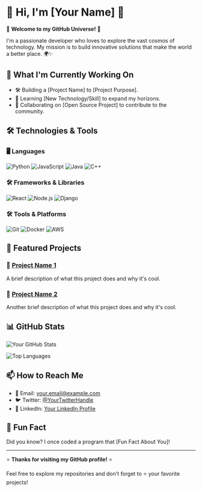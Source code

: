 # 🚀 Hi, I'm [Your Name] 👋

🌌 ​**Welcome to my GitHub Universe!** 🌌

I'm a passionate developer who loves to explore the vast cosmos of technology. My mission is to build innovative solutions that make the world a better place. 🌍✨

## 🔭 ​**What I'm Currently Working On**

- 🛠️ Building a [Project Name] to [Project Purpose].
- 🌱 Learning [New Technology/Skill] to expand my horizons.
- 🤝 Collaborating on [Open Source Project] to contribute to the community.

## 🛠️ ​**Technologies & Tools**

### 🖥️ ​**Languages**
![Python](https://img.shields.io/badge/-Python-3776AB?style=flat&logo=python&logoColor=white)
![JavaScript](https://img.shields.io/badge/-JavaScript-F7DF1E?style=flat&logo=javascript&logoColor=black)
![Java](https://img.shields.io/badge/-Java-007396?style=flat&logo=java&logoColor=white)
![C++](https://img.shields.io/badge/-C++-00599C?style=flat&logo=c%2B%2B&logoColor=white)

### 🛠️ ​**Frameworks & Libraries**
![React](https://img.shields.io/badge/-React-61DAFB?style=flat&logo=react&logoColor=black)
![Node.js](https://img.shields.io/badge/-Node.js-339933?style=flat&logo=node.js&logoColor=white)
![Django](https://img.shields.io/badge/-Django-092E20?style=flat&logo=django&logoColor=white)

### 🛠️ ​**Tools & Platforms**
![Git](https://img.shields.io/badge/-Git-F05032?style=flat&logo=git&logoColor=white)
![Docker](https://img.shields.io/badge/-Docker-2496ED?style=flat&logo=docker&logoColor=white)
![AWS](https://img.shields.io/badge/-AWS-232F3E?style=flat&logo=amazon-aws&logoColor=white)

## 🌟 ​**Featured Projects**

### 🚀 [Project Name 1](https://github.com/yourusername/project1)
A brief description of what this project does and why it's cool.

### 🚀 [Project Name 2](https://github.com/yourusername/project2)
Another brief description of what this project does and why it's cool.

## 📊 ​**GitHub Stats**

![Your GitHub Stats](https://github-readme-stats.vercel.app/api?username=yourusername&show_icons=true&theme=radical)

![Top Languages](https://github-readme-stats.vercel.app/api/top-langs/?username=yourusername&layout=compact&theme=radical)

## 📫 ​**How to Reach Me**

- 📧 Email: [your.email@example.com](mailto:your.email@example.com)
- 🐦 Twitter: [@YourTwitterHandle](https://twitter.com/YourTwitterHandle)
- 💼 LinkedIn: [Your LinkedIn Profile](https://www.linkedin.com/in/yourprofile/)

## 🌠 ​**Fun Fact**

Did you know? I once coded a program that [Fun Fact About You]!

---

⭐️ ​**Thanks for visiting my GitHub profile!** ⭐️

Feel free to explore my repositories and don't forget to ⭐️ your favorite projects!
